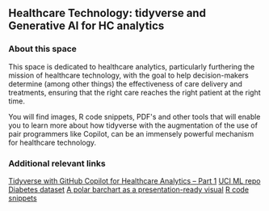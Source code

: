 ## Healthcare Technology: tidyverse and Generative AI for HC analytics

### About this space

This space is dedicated to healthcare analytics, particularly furthering the mission of healthcare technology, with the goal to help decision-makers determine (among other things) the effectiveness of care delivery and treatments, ensuring that the right care reaches the right patient at the right time.

You will find images, R code snippets, PDF's and other tools that will enable you to learn more about how tidyverse with the augmentation of the use of pair programmers like Copilot, can be an immensely powerful mechanism for healthcare technology. 

### Additional relevant links

[Tidyverse with GitHub Copilot for Healthcare Analytics – Part 1](https://rworks.dev/posts/healthcare-part1/)
[UCI ML repo Diabetes dataset](https://github.com/VidishaVac/healthcare-analytics/tree/main/dataset_diabetes)
[A polar barchart as a presentation-ready visual](https://github.com/VidishaVac/healthcare-analytics/blob/main/R_snippets/polar_diagnosis.png)
[R code snippets](https://github.com/VidishaVac/healthcare-analytics/blob/main/R_snippets)


